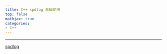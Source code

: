 ```yaml
---
title: C++ spdlog 基础使用
top: false
mathjax: true
categories:
- C++
---
```


-----





[spdlog](https://github.com/gabime/spdlog)